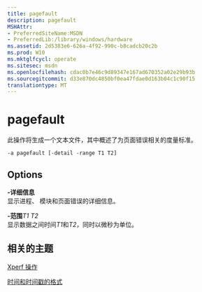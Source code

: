 ```yaml
---
title: pagefault
description: pagefault
MSHAttr:
- PreferredSiteName:MSDN
- PreferredLib:/library/windows/hardware
ms.assetid: 2d5383e6-626a-4f92-990c-b8cadcb20c2b
ms.prod: W10
ms.mktglfcycl: operate
ms.sitesec: msdn
ms.openlocfilehash: cdac0b7e46c9d89347e167ad670352a02e29b93b
ms.sourcegitcommit: d33e870dc4850bf0ea47fdae0d163b04c1c90f15
translationtype: MT
---
```

# <a name="pagefault"></a>pagefault


此操作将生成一个文本文件，其中概述了为页面错误相关的度量标准。

``` syntax
-a pagefault [-detail -range T1 T2]
```

## <a name="options"></a>Options


<a href="" id="-detail"></a>**-详细信息**  
显示进程、 模块和页面错误的详细信息。

<a href="" id="-ranget1-t2"></a>**-范围***T1 T2*  
显示数据之间时间*T1*和*T2*，同时以微秒为单位。

## <a name="related-topics"></a>相关的主题


[Xperf 操作](xperf-actions.md)

[时间和时间戳的格式](time-and-timestamp-formats.md)

 

 







